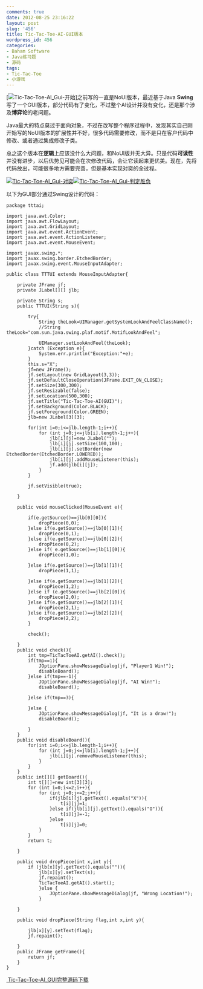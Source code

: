 ```yaml
---
comments: true
date: 2012-08-25 23:16:22
layout: post
slug: '456'
title: Tic-Tac-Toe-AI-GUI版本
wordpress_id: 456
categories:
- Baham Software
- Java练习题
- 源码
tags:
- Tic-Tac-Toe
- 小游戏
---
```


[![Tic-Tac-Toe-AI_Gui-开始](http://baham.co/wp-content/uploads/2012/08/tttui-300x273.png)]之前写的一直是NoUI版本，最近基于Java **Swing**写了一个GUI版本，部分代码有了变化，不过整个AI设计并没有变化，还是那个涉及**博弈论**的老问题。

Java最大的特点莫过于面向对象，不过在改写整个程序过程中，发现其实自己刚开始写的NoUI版本的扩展性并不好，很多代码需要修改，而不是只在客户代码中修改、或者通过集成修改子类。

总之这个版本在**逻辑**上应该没什么大问题，和NoUI版并无大异。只是代码**可读性**并没有进步，以后优势见可能会在次修改代码，会让它读起来更优美。现在，先将代码放出，可能很多地方需要完善，但是基本实现对奕的全过程。<!-- more -->

[![Tic-Tac-Toe-AI_Gui-对奕](http://baham.co/wp-content/uploads/2012/08/tttui3-300x231.png)](http://baham.co/wp-content/uploads/2012/08/tttui3.png)[![Tic-Tac-Toe-AI_Gui-判定胜负](http://baham.co/wp-content/uploads/2012/08/tttui2-300x273.png)](http://baham.co/wp-content/uploads/2012/08/tttui2.png)

以下为GUI部分通过Swing设计的代码：

    
    package tttai;
    
    import java.awt.Color;
    import java.awt.FlowLayout;
    import java.awt.GridLayout;
    import java.awt.event.ActionEvent;
    import java.awt.event.ActionListener;
    import java.awt.event.MouseEvent;
    
    import javax.swing.*;
    import javax.swing.border.EtchedBorder;
    import javax.swing.event.MouseInputAdapter;
    
    public class TTTUI extends MouseInputAdapter{
    
        private JFrame jf;
        private JLabel[][] jlb;
    
        private String s;
        public TTTUI(String s){
    
            try{
                String theLook=UIManager.getSystemLookAndFeelClassName();
                //String theLook="com.sun.java.swing.plaf.motif.MotifLookAndFeel";
    
                UIManager.setLookAndFeel(theLook);
            }catch (Exception e){
                System.err.println("Exception:"+e);
            }
            this.s="X";
            jf=new JFrame();
            jf.setLayout(new GridLayout(3,3));
            jf.setDefaultCloseOperation(JFrame.EXIT_ON_CLOSE);
            jf.setSize(300,300);
            jf.setResizable(false);
            jf.setLocation(500,300);
            jf.setTitle("Tic-Tac-Toe-AI(GUI)");
            jf.setBackground(Color.BLACK);
            jf.setForeground(Color.GREEN);
            jlb=new JLabel[3][3];
    
            for(int i=0;i<=jlb.length-1;i++){
                for (int j=0;j<=jlb[i].length-1;j++){
                    jlb[i][j]=new JLabel("");
                    jlb[i][j].setSize(100,100);
                    jlb[i][j].setBorder(new EtchedBorder(EtchedBorder.LOWERED));
                    jlb[i][j].addMouseListener(this);
                    jf.add(jlb[i][j]);
                }
            }
    
            jf.setVisible(true);
    
        }
    
        public void mouseClicked(MouseEvent e){
    
            if(e.getSource()==jlb[0][0]){
                dropPiece(0,0);
            }else if(e.getSource()==jlb[0][1]){
                dropPiece(0,1);
            }else if(e.getSource()==jlb[0][2]){
                dropPiece(0,2);
            }else if( e.getSource()==jlb[1][0]){
                dropPiece(1,0);
    
            }else if(e.getSource()==jlb[1][1]){
                dropPiece(1,1);
    
            }else if(e.getSource()==jlb[1][2]){
                dropPiece(1,2);
            }else if (e.getSource()==jlb[2][0]){
                dropPiece(2,0);
            }else if(e.getSource()==jlb[2][1]){
                dropPiece(2,1);
            }else if(e.getSource()==jlb[2][2]){
                dropPiece(2,2);
            }
    
            check();
    
        }
        public void check(){
            int tmp=TicTacToeAI.getAI().check();
            if(tmp==1){
                JOptionPane.showMessageDialog(jf, "Player1 Win!");
                disableBoard();
            }else if(tmp==-1){
                JOptionPane.showMessageDialog(jf, "AI Win!");
                disableBoard();
    
            }else if(tmp==3){
    
            }else {
                JOptionPane.showMessageDialog(jf, "It is a draw!");
                disableBoard();
    
            }
        }
        public void disableBoard(){
            for(int i=0;i<=jlb.length-1;i++){
                for (int j=0;j<=jlb[i].length-1;j++){
                    jlb[i][j].removeMouseListener(this);
                }
            }
        }
        public int[][] getBoard(){
            int t[][]=new int[3][3];
            for (int i=0;i<=2;i++){
                for (int j=0;j<=2;j++){
                    if(jlb[i][j].getText().equals("X")){
                        t[i][j]=1;
                    }else if(jlb[i][j].getText().equals("O")){
                        t[i][j]=-1;
                    }else 
                        t[i][j]=0;
                }
            }
            return t;
    
        }
    
        public void dropPiece(int x,int y){
            if (jlb[x][y].getText().equals("")){
                jlb[x][y].setText(s);
                jf.repaint();
                TicTacToeAI.getAI().start();
                }else {
                    JOptionPane.showMessageDialog(jf, "Wrong Location!");
                }
    
        }
    
        public void dropPiece(String flag,int x,int y){
    
            jlb[x][y].setText(flag);
            jf.repaint();
    
        }
        public JFrame getFrame(){
            return jf;
        }
    }


[ Tic-Tac-Toe-AI_GUI完整源码下载](http://baham.co/wp-files/tttai.zip)
